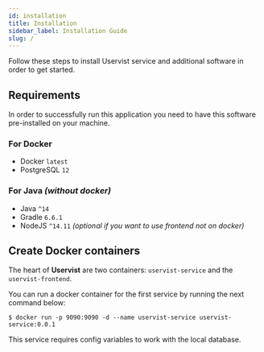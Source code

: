 ```yaml
---
id: installation
title: Installation
sidebar_label: Installation Guide
slug: /
---
```


Follow these steps to install Uservist service and additional software in order to get started.

## Requirements
In order to successfully run this application you need to 
have this software pre-installed on your machine.

### For Docker

- Docker `latest`
- PostgreSQL `12`

### For Java *(without docker)*

- Java `^14`
- Gradle `6.6.1`
- NodeJS `^14.11` *(optional if you want to use frontend not on docker)*

## Create Docker containers
The heart of **Uservist** are two containers: `uservist-service` and the `uservist-frontend`.
 
You can run a docker container for the first service by running the next command below:

```shell script
$ docker run -p 9090:9090 -d --name uservist-service uservist-service:0.0.1 
``` 

This service requires config variables to work with the local database.